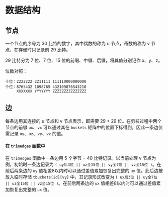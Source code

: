 # 数据结构

## 节点

一个节点的序号为 30 比特的数字，其中偶数的称为 u 节点，奇数的称为 v 节点，在存储时只记录前 29 比特。

29 比特分为 7 位、7 位、15 位的前缀、中缀、后缀，将其值分别记作 x、y、z。

位数对照：
```
十位：2222222 2211111 111110000000000
个位：8765432 1098765 432109876543210
     XXXXXXX YYYYYYY ZZZZZZZZZZZZZZZ
```

## 边

每条边用其连接的 u 节点和 v 节点表示，即需要 29 + 29 位。在剪枝过程中两个节点的前缀 `ux`、`vx` 可以通过其在 `buckets` 矩阵中的位置下标得到，因此一条边仅需记录 `uy`、`uz`、`vy`、`vz` 的值。

#### 在 `trimedges` 函数中

在 `trimedges` 函数中一条边用 5 个字节 = 40 比特记录。以当前处理 v 节点为例，初始时一条边记录为 `( uy后3位 || uz全15位 || vy全7位 || vz全15位 )`。在前后两条边的 `uy` 值相差8以内时可以通过差值累加恢复出完整的 `uy` 值。此后边被放入临时存储 `tbuckets[id][vy]` 中，其记录形式改变为 `( ux后3位 || uy全7位 || uz全15位 || vz全15位 )`。在前后两条边的 `ux` 值相差8以内时可以通过差值累加恢复出完整的 `ux` 值。
